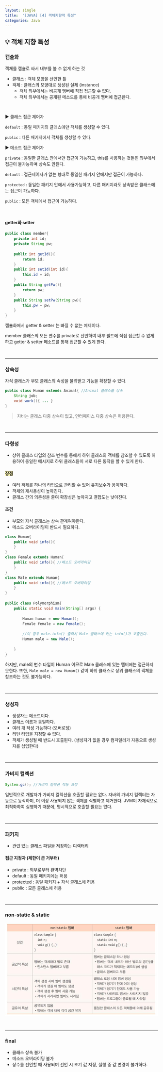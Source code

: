 ```yaml
---
layout: single
title:  "[JAVA] [4] 객체지향적 특성"
categories: Java
---
```


## 💡 객체 지향 특성

### 캡슐화

객체를 캡슐로 싸서 내부를 볼 수  없게 하는 것

- 클래스 : 객체 모양을 선언한 틀
- 객체 : 클래스의 모양대로 생성된 실체 (instance)
  - 객체 외부에서는 비공개 멤버에 직접 접근할 수 없다.
  - 객체 외부에서는 공개된 메소드를 통해 비공개 멤버에 접근한다.

<br/>

▶ 클래스 접근 제어자

`default` : 동일 패키지의 클래스에만 객체를 생성할 수 있다.

`public` : 다른 패키지에서 객체를 생성할 수 있다.



▶ 메소드 접근 제어자

`private` : 동일한 클래스 안에서만 접근이 가능하고, this를 사용하는 것들은 외부에서 접근이 불가능하며 상속도 안된다.

`default` : 접근제어자가 없는 형태로 동일한 패키지 안에서만 접근이 가능하다.

`protected` : 동일한 패키지 안에서 사용가능하고, 다른 패키지라도 상속받은 클래스에는 접근이 가능하다.

`public` : 모든 객체에서 접근이 가능하다.

<br/>

#### getter와 setter

```java
public class member{
    private int id;
    private String pw;
    
    public int getId(){
        return id;
    }
    public int setId(int id){
        this.id = id;
    }
    public String getPw(){
        return pw;
    }
    public String setPw(String pw){
        this.pw = pw;
    }
}
```

캡슐화에서 getter & setter 는 빠질 수 없는 예제이다.

member 클래스의 모든 변수를 private로 선언하여 내부 필드에 직접 접근할 수 없게 하고 getter & setter 메소드를 통해 접근할 수 있게 한다.

<br/>

<hr/>

### 상속성

자식 클래스가 부모 클래스의 속성을 물려받고 기능을 확장할 수 있다.

```java
public class Human extends Animal{ //Animal 클래스를 상속
    String job;
    void work(){ ... }
}
```

> 자바는 클래스 다중 상속이 없고, 인터페이스 다중 상속은 허용한다.

<br/>

<hr/>

### 다형성

- 상위 클래스 타입의 참조 변수를 통해서 하위 클래스의 객체를 참조할 수 있도록 허용하여 동일한 메시지로 하위 클래스들이 서로 다른 동작을 할 수 있게 한다.

#### <span style='background-color: #fff5b1'> 장점 </span>

- 여러 객체를 하나의 타입으로 관리할 수 있어 유지보수가 용이하다.
- 객체의 재사용성이 높아진다.
- 클래스 간의 의존성을 줄여 확장성은 높아지고 결합도는 낮아진다.

#### 조건

- 부모와 자식 클래스는 상속 관계여야한다.
- 메소드 오버라이딩이 반드시 필요하다.

```java
class Human{
    public void info(){
    }
}
class Female extends Human{
    public void info(){ //메소드 오버라이딩
    }
}
class Male extends Human{
    public void info(){ //메소드 오버라이딩        
    }
}

public class Polymorphism{
    public static void main(String[] args) {
        
        Human human = new Human();
        Female female = new Female();
        
        //이 경우 male.info() 출력시 Male 클래스에 있는 info()가 호출된다.
        Human male = new Male();
        
    }
}
```

하지만, male의 변수 타입이 Human 이므로 Male 클래스에 있는 멤버에는 접근하지 못한다. 또한, `Male male = new Human()` 같이 하위 클래스로 상위 클래스의 객체를 참조하는 것도 불가능하다. 

<br/>

<hr/>

### 생성자

- 생성자는 메소드이다.
- 클래스 이름과 동일하다.
- 여러 개 작성 가능하다 (오버로딩)
- 리턴 타입을 지정할 수 없다.
- 객체가 생성될 때 반드시 호출된다. (생성자가 없을 경우 컴파일러가 자동으로 생성자를 삽입한다)

<br/>

<hr/>

### 가비지 컬렉션

```java
System.gc(); //가비지 컬렉션 작동 요청
```

일반적으로 개발자가 가비지 컬렉션을 호출할 필요는 없다. 자바의 가비지 컬렉터는 자동으로 동작하며, 더 이상 사용되지 않는 객체를 식별하고 제거한다. JVM이 자체적으로 최적화하여 실행하기 때문에, 명시적으로 호출할 필요는 없다.

<br/>

<hr/>

### 패키지

- 관련 있는 클래스 파일을 저장하는 디렉터리

#### 접근 지정자 (제한이 큰 거부터)

- private : 외부로부터 완벽차단
- default : 동일 패키지에는 허용
- protected : 동일 패키지 + 자식 클래스에 허용
- public : 모든 클래스에 허용

<br/>

<hr/>

### non-static & static

![](/assets/images/20240228/static.jpg)

<br/>

<hr/>

### final

- 클래스 상속 불가
- 메소드 오버라이딩 불가
- 상수를 선언할 때 사용되며 선언 시 초기 값 지정, 실행 중 값 변경이 불가하다.

